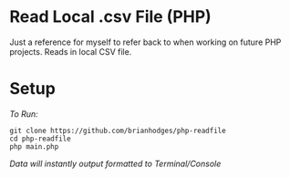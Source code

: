 # Read Local .csv File (PHP)
Just a reference for myself to refer back to when working on future PHP projects. Reads in local CSV file.

# Setup
*To Run:*
  ```
  git clone https://github.com/brianhodges/php-readfile
  cd php-readfile
  php main.php
  ```
*Data will instantly output formatted to Terminal/Console*
